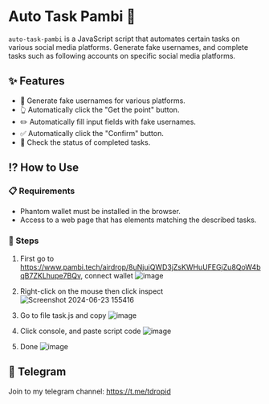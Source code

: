 # Auto Task Pambi 🚀
`auto-task-pambi` is a JavaScript script that automates certain tasks on various social media platforms. Generate fake usernames, and complete tasks such as following accounts on specific social media platforms.

## ✨ Features

- 📝 Generate fake usernames for various platforms.
- 👆 Automatically click the "Get the point" button.
- ✏️ Automatically fill input fields with fake usernames.
- ✅ Automatically click the "Confirm" button.
- 🔄 Check the status of completed tasks.

## ⁉️ How to Use

### 📋 Requirements

- Phantom wallet must be installed in the browser.
- Access to a web page that has elements matching the described tasks.

### 👣 Steps
1. First go to https://www.pambi.tech/airdrop/8uNjuiQWD3jZsKWHuUFEGjZu8QoW4bqB7ZKLhupe7BQv, connect wallet
   ![image](https://github.com/Tdropid/auto-task-pambi/assets/83104623/d7462179-9862-412f-b90d-17ca03a38fd0)

2. Right-click on the mouse then click inspect
   ![Screenshot 2024-06-23 155416](https://github.com/Tdropid/auto-task-pambi/assets/83104623/830c4e91-5619-4204-8277-5b678c7dcbbe)

3. Go to file task.js and copy
   ![image](https://github.com/Tdropid/auto-task-pambi/assets/83104623/adcb015e-94ce-4b62-9760-0a8f5c0e0258)

4. Click console, and paste script code
   ![image](https://github.com/Tdropid/auto-task-pambi/assets/83104623/63bca3c4-bced-4a2c-8123-7679345828fa)
6. Done
   ![image](https://github.com/Tdropid/auto-task-pambi/assets/83104623/f2d5d906-5ff9-4cdc-a1ac-b03e08415a6b)

## 🔔 Telegram
Join to my telegram channel:
https://t.me/tdropid

